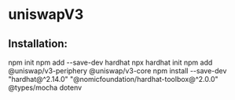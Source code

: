 # uniswapV3

## Installation:
npm init
npm add --save-dev hardhat
npx hardhat init
npm add @uniswap/v3-periphery @uniswap/v3-core
npm install --save-dev "hardhat@^2.14.0" "@nomicfoundation/hardhat-toolbox@^2.0.0" @types/mocha dotenv